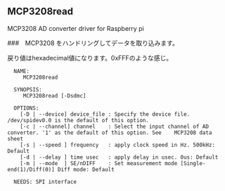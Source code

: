 ## MCP3208read
MCP3208 AD converter driver for Raspberry pi

###　MCP3208 をハンドリングしてデータを取り込みます。
  
  戻り値はhexadecimal値になります。0xFFFのような感じ。

```  
  NAME:
     MCP3208read
  
  SYNOPSIS:
     MCP3208read [-Dsdmc]
  
  OPTIONS:
	[-D | --device] device_file	: Specify the device file. /dev/spidev0.0 is the default of this option.
	[-c | --channel] channel	: Select the input channel of AD converter. '1' as the default of this option. See    MCP3208 data sheet
	[-s | --speed ] frequency	: apply clock speed in Hz. 500kHz: Default
	[-d | --delay ] time usec	: apply delay in usec. 0us: Default
	[-m | --mode  ] SE/nDIFF	: Set measurement mode [Single-end(1)/Diff(0)] Diff mode: Default
  
  NEEDS: SPI interface 
```
